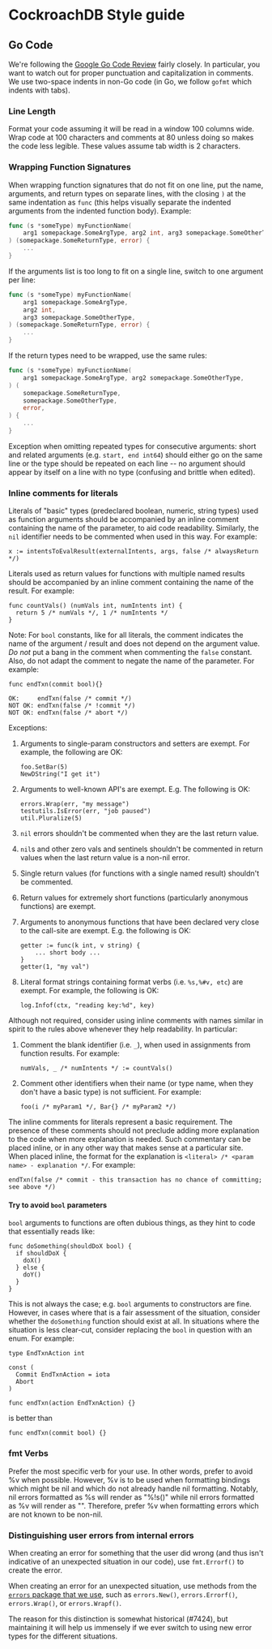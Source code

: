 # CockroachDB Style guide

## Go Code
We're following the
[Google Go Code Review](https://code.google.com/p/go-wiki/wiki/CodeReviewComments)
fairly closely. In particular, you want to watch out for proper
punctuation and capitalization in comments. We use two-space indents
in non-Go code (in Go, we follow `gofmt` which indents with
tabs).

### Line Length
Format your code assuming it will be read in a window 100 columns wide.
Wrap code at 100 characters and comments at 80 unless doing so makes the
code less legible. These values assume tab width is 2 characters.

### Wrapping Function Signatures
When wrapping function signatures that do not fit on one line,
put the name, arguments, and return types on separate lines, with the closing `)`
at the same indentation as `func` (this helps visually separate the indented
arguments from the indented function body). Example:
```go
func (s *someType) myFunctionName(
    arg1 somepackage.SomeArgType, arg2 int, arg3 somepackage.SomeOtherType,
) (somepackage.SomeReturnType, error) {
    ...
}
```

If the arguments list is too long to fit on a single line, switch to one
argument per line:
```go
func (s *someType) myFunctionName(
    arg1 somepackage.SomeArgType,
    arg2 int,
    arg3 somepackage.SomeOtherType,
) (somepackage.SomeReturnType, error) {
    ...
}
```

If the return types need to be wrapped, use the same rules:
```go
func (s *someType) myFunctionName(
    arg1 somepackage.SomeArgType, arg2 somepackage.SomeOtherType,
) (
    somepackage.SomeReturnType,
    somepackage.SomeOtherType,
    error,
) {
    ...
}
```

Exception when omitting repeated types for consecutive arguments:
short and related arguments (e.g. `start, end int64`) should either go on the same line
or the type should be repeated on each line -- no argument should appear by itself
on a line with no type (confusing and brittle when edited).

### Inline comments for literals

Literals of "basic" types (predeclared boolean, numeric, string types) used as
function arguments should be accompanied by an inline comment containing the
name of the parameter, to aid code readability. Similarly, the `nil` identifier
needs to be commented when used in this way.
For example:

```
x := intentsToEvalResult(externalIntents, args, false /* alwaysReturn */)
```

Literals used as return values for functions with multiple named results should be
accompanied by an inline comment containing the name of the result. For example:

```
func countVals() (numVals int, numIntents int) {
  return 5 /* numVals */, 1 /* numIntents */
}
```

Note: For `bool` constants, like for all literals, the comment indicates the
name of the argument / result and does not depend on the argument value. *Do
not* put a bang in the comment when commenting the `false` constant. Also, do
not adapt the comment to negate the name of the parameter. For example:
```
func endTxn(commit bool){}

OK:     endTxn(false /* commit */)
NOT OK: endTxn(false /* !commit */)
NOT OK: endTxn(false /* abort */)
```

Exceptions:
1. Arguments to single-param constructors and setters are exempt. For example,
   the following are OK:

    ```
    foo.SetBar(5)
    NewDString("I get it")
    ```

2. Arguments to well-known API's are exempt. E.g. The following is OK:

    ```
    errors.Wrap(err, "my message")
    testutils.IsError(err, "job paused")
    util.Pluralize(5)
    ```

3. `nil` errors shouldn't be commented when they are the last return value.
4. `nil`s and other zero vals and sentinels shouldn't be commented in return
   values when the last return value is a non-nil error.
5. Single return values (for functions with a single named result) shouldn't be
   commented.
6. Return values for extremely short functions (particularly anonymous
   functions) are exempt.
7. Arguments to anonymous functions that have been declared very close to the
   call-site are exempt. E.g. the following is OK:

    ```
    getter := func(k int, v string) {
        ... short body ...
    }
    getter(1, "my val")
    ```

8. Literal format strings containing format verbs (i.e. `%s,%#v, etc`) are
   exempt. For example, the following is OK:

    ```
    log.Infof(ctx, "reading key:%d", key)
    ```


Although  not required, consider using inline comments with names similar in
spirit to the rules above whenever they help readability. In particular:
1. Comment the blank identifier (i.e. `_`), when used in assignments from function results. For example:

   ```
   numVals, _ /* numIntents */ := countVals()
   ```

2. Comment other identifiers when their name (or type name, when they don't have
   a basic type) is not sufficient. For example:

    ```
    foo(i /* myParam1 */, Bar{} /* myParam2 */)
    ```

The inline comments for literals represent a basic requirement. The presence of
these comments should not preclude adding more explanation to the code when more
explanation is needed. Such commentary can be placed inline, or in any other
way that makes sense at a particular site. When placed inline, the format for
the explanation is `<literal> /* <param name> - explanation */`. For example:
```
endTxn(false /* commit - this transaction has no chance of committing; see above */)
```

#### Try to avoid `bool` parameters

`bool` arguments to functions are often dubious things, as they hint to code that
essentially reads like:
```
func doSomething(shouldDoX bool) {
  if shouldDoX {
    doX()
  } else {
    doY()
  }
}
```

This is not always the case; e.g. `bool` arguments to constructors are fine.
However, in cases where that is a fair assessment of the situation, consider
whether the `doSomething` function should exist at all. In situations where the
situation is less clear-cut, consider replacing the `bool` in question with an
enum. For example:
```
type EndTxnAction int

const (
  Commit EndTxnAction = iota
  Abort
)

func endTxn(action EndTxnAction) {}
```
is better than
```
func endTxn(commit bool) {}
```

### fmt Verbs

Prefer the most specific verb for your use. In other words, prefer to avoid %v
when possible. However, %v is to be used when formatting bindings which might
be nil and which do not already handle nil formatting. Notably, nil errors
formatted as %s will render as "%!s(<nil>)" while nil errors formatted as %v
will render as "<nil>". Therefore, prefer %v when formatting errors which are
not known to be non-nil.

### Distinguishing user errors from internal errors

When creating an error for something that the user did wrong (and thus isn't
indicative of an unexpected situation in our code), use `fmt.Errorf()` to create
the error.

When creating an error for an unexpected situation, use methods from the
[`errors` package that we use](https://github.com/pkg/errors), such as
`errors.New()`, `errors.Errorf()`, `errors.Wrap()`, or `errors.Wrapf()`.

The reason for this distinction is somewhat historical (#7424), but maintaining
it will help us immensely if we ever switch to using new error types for the
different situations.
